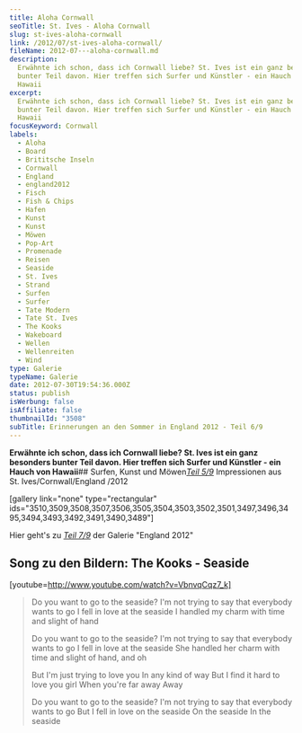 ```yaml
---
title: Aloha Cornwall
seoTitle: St. Ives - Aloha Cornwall
slug: st-ives-aloha-cornwall
link: /2012/07/st-ives-aloha-cornwall/
fileName: 2012-07---aloha-cornwall.md
description:
  Erwähnte ich schon, dass ich Cornwall liebe? St. Ives ist ein ganz besonders
  bunter Teil davon. Hier treffen sich Surfer und Künstler - ein Hauch von
  Hawaii
excerpt:
  Erwähnte ich schon, dass ich Cornwall liebe? St. Ives ist ein ganz besonders
  bunter Teil davon. Hier treffen sich Surfer und Künstler - ein Hauch von
  Hawaii
focusKeyword: Cornwall
labels:
  - Aloha
  - Board
  - Brititsche Inseln
  - Cornwall
  - England
  - england2012
  - Fisch
  - Fish & Chips
  - Hafen
  - Kunst
  - Kunst
  - Möwen
  - Pop-Art
  - Promenade
  - Reisen
  - Seaside
  - St. Ives
  - Strand
  - Surfen
  - Surfer
  - Tate Modern
  - Tate St. Ives
  - The Kooks
  - Wakeboard
  - Wellen
  - Wellenreiten
  - Wind
type: Galerie
typeName: Galerie
date: 2012-07-30T19:54:36.000Z
status: publish
isWerbung: false
isAffiliate: false
thumbnailId: "3508"
subTitle: Erinnerungen an den Sommer in England 2012 - Teil 6/9
---
```


<strong>Erwähnte ich schon, dass ich Cornwall liebe? St. Ives ist ein ganz
besonders bunter Teil davon. Hier treffen sich Surfer und Künstler - ein Hauch
von Hawaii</strong>## Surfen, Kunst und
Möwen<em><a title="Schnappschuss" href="http://cardamonchai.com/2012/07/schnappschuss/">Teil
5/9</a></em> Impressionen aus St. Ives/Cornwall/England /2012

[gallery link="none" type="rectangular"
ids="3510,3509,3508,3507,3506,3505,3504,3503,3502,3501,3497,3496,3495,3494,3493,3492,3491,3490,3489"]

Hier geht's zu
<em><a title="Eden Project" href="http://cardamonchai.com/2012/08/eden-project-2/">Teil
7/9</a></em> der Galerie "England 2012"

## Song zu den Bildern: The Kooks - Seaside

[youtube=http://www.youtube.com/watch?v=VbnvqCqz7_k]

<blockquote>Do you want to go to the seaside?
I'm not trying to say that everybody wants to go
I fell in love at the seaside
I handled my charm with time and slight of hand

Do you want to go to the seaside? I'm not trying to say that everybody wants to
go I fell in love at the seaside She handled her charm with time and slight of
hand, and oh

But I'm just trying to love you In any kind of way But I find it hard to love
you girl When you're far away Away

Do you want to go to the seaside? I'm not trying to say that everybody wants to
go But I fell in love on the seaside On the seaside In the seaside</blockquote>
